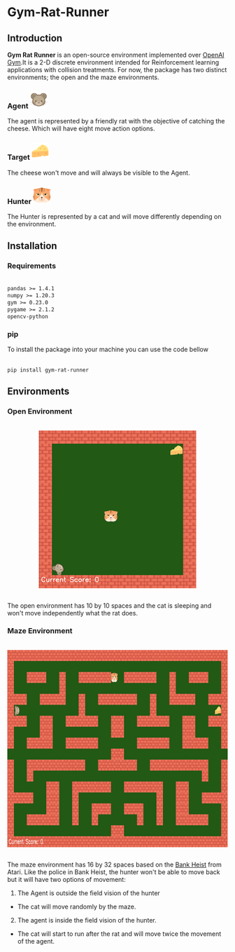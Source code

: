 # Gym-Rat-Runner

## Introduction

**Gym Rat Runner** is an open-source environment implemented over [OpenAI Gym](https://gym.openai.com/).It is a 2-D discrete environment intended for Reinforcement learning applications with collision treatments. For now, the package has two distinct environments; the open and the maze environments.

### Agent <img src="https://raw.githubusercontent.com/GuiOli91/gym-rat-runner/main/images/rat.png" alt="Rat Agent" width="40" height="40" style="display:inline;">

The agent is represented by a friendly rat with the objective of catching the cheese. Which will have eight move action options.


### Target <img src="https://raw.githubusercontent.com/GuiOli91/gym-rat-runner/main/images/cheese.png" alt="Target" width="40" height="40" style="display:inline;">

The cheese won't move and will always be visible to the Agent.

### Hunter <img src="https://raw.githubusercontent.com/GuiOli91/gym-rat-runner/main/images/cat.png" alt="Hunter" width="40" height="40" style="display:inline;">

The Hunter is represented by a cat and will move differently depending on the environment.

## Installation

### Requirements

<pre><code>
pandas >= 1.4.1
numpy >= 1.20.3
gym >= 0.23.0
pygame >= 2.1.2
opencv-python
</code></pre>

### pip
To install the package into your machine you can use the code bellow

<pre><code>  
pip install gym-rat-runner  
</code></pre>

## Environments


### Open Environment

<br/>

<img src="https://raw.githubusercontent.com/GuiOli91/gym-rat-runner/main/images/Open_Environment.png" alt="Open Environment" width="360" height="360" style="display:block; margin-left: auto; margin-right: auto;">
<br/>


The open environment has 10 by 10 spaces and the cat is sleeping and won't move independently what the rat does.

### Maze Environment

<br/>
<img src="https://raw.githubusercontent.com/GuiOli91/gym-rat-runner/main/images/Maze_Environment.png" alt="Maze Environment" width="850" height="450" style="display:block; margin-left: auto; margin-right: auto;">
<br/>

The maze environment has 16 by 32 spaces based on the [Bank Heist](http://www.virtualatari.org/soft.php?soft=Bank_Heist) from Atari. Like the police in Bank Heist, the hunter won't be able to move back but it will have two options of movement:

1. The Agent is outside the field vision of the  hunter
  * The cat will move randomly by the maze.
2. The agent is inside the field vision of the hunter.
  * The cat will start to run after the rat and will move twice the movement of the agent.
